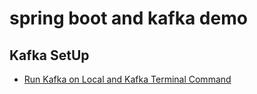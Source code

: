 # spring boot and kafka demo

## Kafka SetUp
- [Run Kafka on Local and Kafka Terminal Command ](kafka-command.md)
